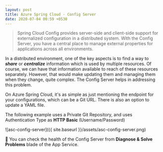 ```yaml
---
layout: post
title: Azure Spring Cloud - Config Server
date: 2020-07-04 00:59 +0530
---
```


> Spring Cloud Config provides server-side and client-side support for externalized configuration in a distributed system. With the Config Server, you have a central place to manage external properties for applications across all environments.

In a distributed environment, one of the key aspects is to find a way to ___share___ or ___centralize___ information which is used by multiple resources. Of course, we can have that information available to reach of these resources separately. However, that would make updating them and managing them when they change, quite complex. The Config Server helps in addressing this problem.

On Azure Spring Cloud, it's as simple as just mentioning the endpoint for your configurations, which can be a Git URL. There is also an option to update a YAML file.

The following example uses a Private Git Repository, and uses Authentication Type as __HTTP Basic__ (Username/Password)

![asc-config-server]({{ site.baseurl }}/assets/asc-config-server.png)

:notebook: You can check the health of the Config Server from __Diagnose & Solve Problems__ blade of the App Service.
